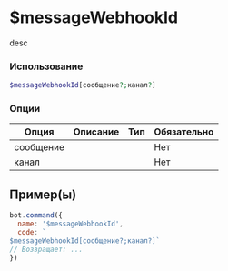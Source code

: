 # $messageWebhookId
desc
### Использование
```php
$messageWebhookId[сообщение?;канал?]
```

### Опции

| Опция | Описание | Тип | Обязательно |
|--------|-------------|------|----------|
| сообщение |  |  | Нет | 
| канал |  |  | Нет | 
## Пример(ы)

```javascript
bot.command({
  name: '$messageWebhookId',
  code: `
$messageWebhookId[сообщение?;канал?]`
// Возвращает: ...
})
```
